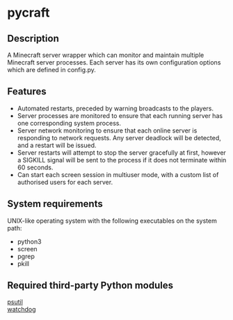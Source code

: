 pycraft
=======

Description
-----------
A Minecraft server wrapper which can monitor and maintain multiple Minecraft server processes.
Each server has its own configuration options which are defined in config.py.

Features
--------
*   Automated restarts, preceded by warning broadcasts to the players.
*   Server processes are monitored to ensure that each running server has one corresponding
    system process.
*   Server network monitoring to ensure that each online server is responding to network
    requests. Any server deadlock will be detected, and a restart will be issued.
*   Server restarts will attempt to stop the server gracefully at first, however a SIGKILL
    signal will be sent to the process if it does not terminate within 60 seconds.
*   Can start each screen session in multiuser mode, with a custom list of authorised users
    for each server.

System requirements
-------------------
UNIX-like operating system with the following executables on the system path:
*   python3
*   screen
*   pgrep
*   pkill

Required third-party Python modules
-----------------------------------
[psutil](https://github.com/giampaolo/psutil)  
[watchdog](https://pypi.python.org/pypi/watchdog)
    